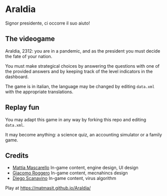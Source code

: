 # Araldia
Signor presidente, ci occorre il suo aiuto!

## The videogame

Araldia, 2312: you are in a pandemic, and as the president you must decide the fate of your nation.

You must make strategical choices by answering the questions with one of the provided answers and by keeping track of the level indicators in the dashboard.

The game is in italian, the language may be changed by editing `data.xml` with the appropriate translations.

## Replay fun

You may adapt this game in any way by forking this repo and editing `data.xml`.

It may become anything: a science quiz, an accounting simulator or a family game.

## Credits

* [Mattia Mascarello](https://github.com/MatMasIt) In-game content, engine design, UI design
* [Giacomo Roggero](https://github.com/Adynaton44) In-game content, mecnahincs design
* [Diego Scanavino](https://github.com/DiegoS2003) In-game content, virus algorithm

Play at https://matmasit.github.io/Araldia/
